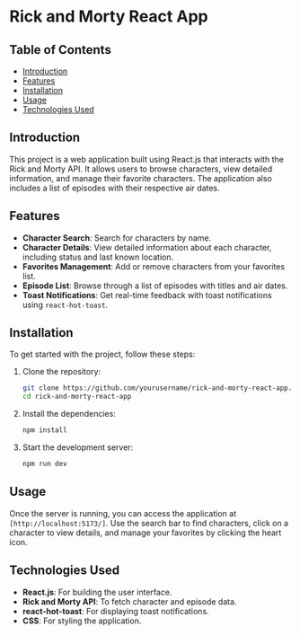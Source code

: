 # Rick and Morty React App

## Table of Contents
- [Introduction](#introduction)
- [Features](#features)
- [Installation](#installation)
- [Usage](#usage)
- [Technologies Used](#technologies-used)

## Introduction
This project is a web application built using React.js that interacts with the Rick and Morty API. It allows users to browse characters, view detailed information, and manage their favorite characters. The application also includes a list of episodes with their respective air dates.

## Features
- **Character Search**: Search for characters by name.
- **Character Details**: View detailed information about each character, including status and last known location.
- **Favorites Management**: Add or remove characters from your favorites list.
- **Episode List**: Browse through a list of episodes with titles and air dates.
- **Toast Notifications**: Get real-time feedback with toast notifications using `react-hot-toast`.

## Installation
To get started with the project, follow these steps:

1. Clone the repository:
   ```bash
   git clone https://github.com/yourusername/rick-and-morty-react-app.git
   cd rick-and-morty-react-app
   ```

2. Install the dependencies:
   ```bash
   npm install
   ```

3. Start the development server:
   ```bash
   npm run dev
   ```

## Usage
Once the server is running, you can access the application at `[http://localhost:5173/]`. Use the search bar to find characters, click on a character to view details, and manage your favorites by clicking the heart icon.

## Technologies Used
- **React.js**: For building the user interface.
- **Rick and Morty API**: To fetch character and episode data.
- **react-hot-toast**: For displaying toast notifications.
- **CSS**: For styling the application.
